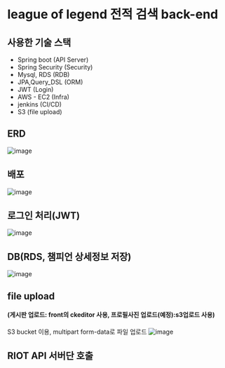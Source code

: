 # league of legend 전적 검색 back-end


## 사용한 기술 스택
- Spring boot (API Server)
- Spring Security (Security)
- Mysql, RDS (RDB)
- JPA,Query_DSL (ORM)
- JWT (Login)
- AWS - EC2 (Infra)
- jenkins (CI/CD)
- S3 (file upload)

## ERD

![image](https://user-images.githubusercontent.com/66015002/136747365-daa2257b-2221-4469-95a1-800dc3b969b8.png)


## 배포

![image](https://user-images.githubusercontent.com/66015002/128163954-cea47773-5f7b-40bf-988f-da6ab36c5bf5.png)



## 로그인 처리(JWT)


![image](https://user-images.githubusercontent.com/66015002/127429984-6dd46f53-4fb2-4976-aaa4-f78dff8a65a3.png)

## DB(RDS, 챔피언 상세정보 저장)

![image](https://user-images.githubusercontent.com/66015002/127766860-db041f47-bf34-4cde-aa70-cd786e6ce75b.png)

## file upload 
#### (게시판 업로드: front의 ckeditor 사용, 프로필사진 업로드(예정):s3업로드 사용)

S3 bucket 이용, multipart form-data로 파일 업로드
![image](https://user-images.githubusercontent.com/66015002/128161006-f5ee5f32-1fd8-41b9-9093-aa9a8906ed7a.png)


## RIOT API 서버단 호출
